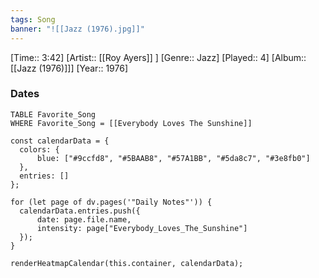 ```yaml
---
tags: Song  
banner: "![[Jazz (1976).jpg]]"
---
```

[Time:: 3:42]
[Artist:: [[Roy Ayers]] ]
[Genre:: Jazz]
[Played:: 4]
[Album:: [[Jazz (1976)]]]
[Year:: 1976]
### Dates
````dataview
TABLE Favorite_Song
WHERE Favorite_Song = [[Everybody Loves The Sunshine]]
````

  ```dataviewjs
const calendarData = { 
	colors: { 
		blue: ["#9ccfd8", "#5BAAB8", "#57A1BB", "#5da8c7", "#3e8fb0"] 
	}, 
	entries: [] 
}; 

for (let page of dv.pages('"Daily Notes"')) { 
	calendarData.entries.push({ 
		date: page.file.name, 
		intensity: page["Everybody_Loves_The_Sunshine"]
	}); 
} 

renderHeatmapCalendar(this.container, calendarData);
```
